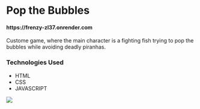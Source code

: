 <h1>Pop the Bubbles</h1>
<h4>https://frenzy-zl37.onrender.com</h4>

Custome game, where the main character is a fighting fish trying to pop the bubbles while avoiding deadly piranhas.

<h3>Technologies Used</h3>
<ul>
<li>HTML </li>
<li>CSS</li>
<li>JAVASCRIPT</li>
</ul>

<img src="https://github.com/paulsgz/PopTheBubbles/blob/master/Frenzy.png">
